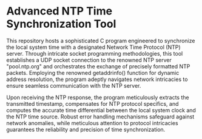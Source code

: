 # Advanced NTP Time Synchronization Tool

This repository hosts a sophisticated C program engineered to synchronize the local system time with a designated Network Time Protocol (NTP) server. Through intricate socket programming methodologies, this tool establishes a UDP socket connection to the renowned NTP server "pool.ntp.org" and orchestrates the exchange of precisely formatted NTP packets. Employing the renowned getaddrinfo() function for dynamic address resolution, the program adeptly navigates network intricacies to ensure seamless communication with the NTP server.

Upon receiving the NTP response, the program meticulously extracts the transmitted timestamp, compensates for NTP protocol specifics, and computes the accurate time differential between the local system clock and the NTP time source. Robust error handling mechanisms safeguard against network anomalies, while meticulous attention to protocol intricacies guarantees the reliability and precision of time synchronization.
